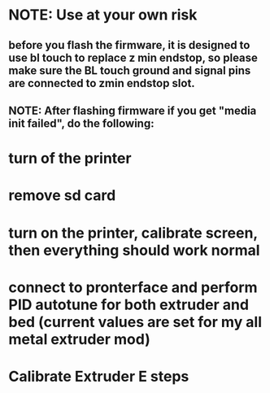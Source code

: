 # NOTE: Use at your own risk
## before you flash the firmware, it is designed to use bl touch to replace z min endstop, so please make sure the BL touch ground and signal pins are connected to zmin endstop slot.

## NOTE: After flashing firmware if you get "media init failed", do the following:
  # turn of the printer
  # remove sd card
  # turn on the printer, calibrate screen, then everything should work normal
  # connect to pronterface and perform PID autotune for both extruder and bed (current values are set for my all metal extruder mod)
  # Calibrate Extruder E steps
